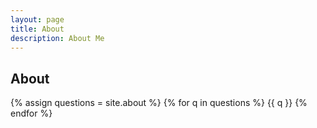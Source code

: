 ```yaml
---
layout: page
title: About 
description: About Me
---
```


## About

{% assign questions = site.about %}
{% for q in questions %}
{{ q }}
{% endfor %}
